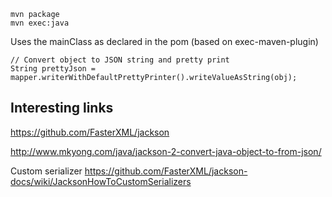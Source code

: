 ```
mvn package
mvn exec:java
```
Uses the mainClass as declared in the pom (based on exec-maven-plugin)


	// Convert object to JSON string and pretty print
	String prettyJson = mapper.writerWithDefaultPrettyPrinter().writeValueAsString(obj);
	

## Interesting links

https://github.com/FasterXML/jackson

http://www.mkyong.com/java/jackson-2-convert-java-object-to-from-json/

Custom serializer
https://github.com/FasterXML/jackson-docs/wiki/JacksonHowToCustomSerializers